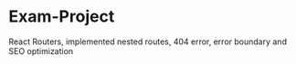 # Exam-Project
React Routers, implemented nested routes, 404 error, error boundary and SEO optimization

